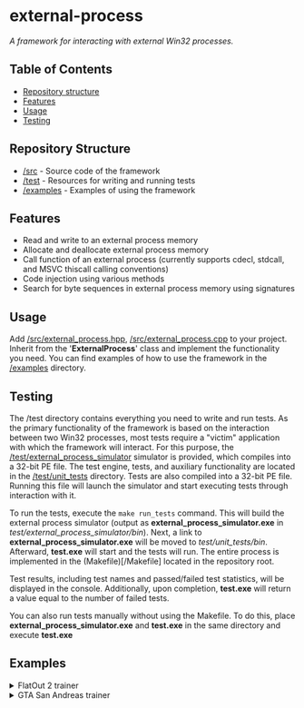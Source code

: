 # external-process
_A framework for interacting with external Win32 processes._

## Table of Contents
- [Repository structure](#Repository-structure)
- [Features](#Features)
- [Usage](#Usage)
- [Testing](#Testing)

## Repository Structure
- [/src](/src) - Source code of the framework
- [/test](/test) - Resources for writing and running tests
- [/examples](/examples) - Examples of using the framework

## Features
- Read and write to an external process memory
- Allocate and deallocate external process memory
- Call function of an external process (currently supports cdecl, stdcall, and MSVC thiscall calling conventions)
- Code injection using various methods
- Search for byte sequences in external process memory using signatures

## Usage
Add [/src/external_process.hpp](/src/external_process.hpp), [/src/external_process.cpp](/src/external_process.cpp) to your project. Inherit from the '__ExternalProcess__' class and implement the functionality you need.
You can find examples of how to use the framework in the [/examples](/examples) directory.

## Testing
The /test directory contains everything you need to write and run tests. As the primary functionality of the framework is based on the interaction between two Win32 processes, most tests require a "victim" application with which the framework will interact. For this purpose, the [/test/external_process_simulator](/test/external_process_simulator) simulator is provided, which compiles into a 32-bit PE file. The test engine, tests, and auxiliary functionality are located in the [/test/unit_tests](test/unit_tests) directory. Tests are also compiled into a 32-bit PE file. Running this file will launch the simulator and start executing tests through interaction with it.

To run the tests, execute the ```make run_tests``` command. This will build the external process simulator (output as **external_process_simulator.exe** in *test/external_process_simulator/bin*). Next, a link to **external_process_simulator.exe** will be moved to *test/unit_tests/bin*. Afterward, **test.exe** will start and the tests will run. The entire process is implemented in the (Makefile)[/Makefile] located in the repository root.

Test results, including test names and passed/failed test statistics, will be displayed in the console. Additionally, upon completion, **test.exe** will return a value equal to the number of failed tests.

You can also run tests manually without using the Makefile. To do this, place **external_process_simulator.exe** and **test.exe** in the same directory and execute **test.exe**

## Examples
<details>
  <summary>FlatOut 2 trainer</summary>
  https://user-images.githubusercontent.com/46194184/233863589-82d6642b-f4a2-4b80-a6d3-7517e2dcdec8.mp4
</details>

<details>
  <summary>GTA San Andreas trainer</summary>
  POV hack:
  https://user-images.githubusercontent.com/46194184/233863892-846cd69c-14e4-4293-ac94-a97a6f2ba99c.mp4
</details>
